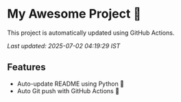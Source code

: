 # My Awesome Project 🚀

This project is automatically updated using GitHub Actions.

_Last updated: 2025-07-02 04:19:29 IST_

## Features
- Auto-update README using Python 🐍
- Auto Git push with GitHub Actions 🤖
